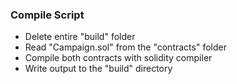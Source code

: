 ### Compile Script
- Delete entire "build" folder
- Read "Campaign.sol" from the "contracts" folder
- Compile both contracts with solidity compiler
- Write output to the "build" directory

